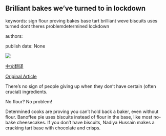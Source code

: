 ## Brilliant bakes we’ve turned to in lockdown

keywords: sign flour proving bakes base tart brilliant weve biscuits uses turned dont theres problemdetermined lockdown

authors: 

publish date: None

![](https://ichef.bbci.co.uk/images/ic/1200xn/p088zqv7.jpg)

[中文翻译](Brilliant%20bakes%20we%E2%80%99ve%20turned%20to%20in%20lockdown_zh.md)

[Original Article](https://www.bbc.co.uk/food/articles/lockdownbaking)

There’s no sign of people giving up when they don’t have certain (often crucial) ingredients.

No flour? No problem\!

Determined cooks are proving you can’t hold back a baker, even without flour. Banoffee pie uses biscuits instead of flour in the base, like most no-bake cheesecakes. If you don’t have biscuits, Nadiya Hussain makes a cracking tart base with chocolate and crisps.